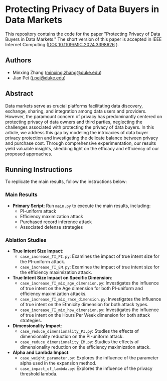 # Protecting Privacy of Data Buyers in Data Markets

This repository contains the code for the paper "Protecting Privacy of Data Buyers in Data Markets." The short version of this paper is accepted in IEEE Internet Computing ([DOI: 10.1109/MIC.2024.3398626](https://doi.org/10.1109/MIC.2024.3398626)
).

## Authors
- Minxing Zhang ([minxing.zhang@duke.edu](mailto:minxing.zhang@duke.edu))
- Jian Pei ([j.pei@duke.edu](mailto:j.pei@duke.edu))

## Abstract
Data markets serve as crucial platforms facilitating data discovery, exchange, sharing, and integration among data users and providers. However, the paramount concern of privacy has predominantly centered on protecting privacy of data owners and third parties, neglecting the challenges associated with protecting the privacy of data buyers. In this article, we address this gap by modeling the intricacies of data buyer privacy protection and investigating the delicate balance between privacy and purchase cost. Through comprehensive experimentation, our results yield valuable insights, shedding light on the efficacy and efficiency of our proposed approaches.

## Running Instructions
To replicate the main results, follow the instructions below:

### Main Results
- **Primary Script**: Run `main.py` to execute the main results, including:
  - PI-uniform attack
  - Efficiency maximization attack
  - Purchased record inference attack
  - Associated defense strategies

### Ablation Studies
- **True Intent Size Impact**:
  - `case_increase_TI_PI.py`: Examines the impact of true intent size for the PI-uniform attack.
  - `case_increase_TI_EM.py`: Examines the impact of true intent size for the efficiency maximization attack.
- **True Intent Size Impact on Specific Dimension**:
  - `case_increase_TI_mix_age_dimension.py`: Investigates the influence of true intent on the Age dimension for both PI-uniform and efficiency maximization attacks.
  - `case_increase_TI_mix_race_dimension.py`: Investigates the influence of true intent on the Ethnicity dimension for both attack types.
  - `case_increase_TI_mix_hpw_dimension.py`: Investigates the influence of true intent on the Hours Per Week dimension for both attack strategies.
- **Dimensionality Impact**:
  - `case_reduce_dimensionality_PI.py`: Studies the effects of dimensionality reduction on the PI-uniform attack.
  - `case_reduce_dimensionality_EM.py`: Studies the effects of dimensionality reduction on the efficiency maximization attack.
- **Alpha and Lambda Impact**:
  - `case_weight_parameter.py`: Explores the influence of the parameter alpha used in the expansion method.
  - `case_impact_of_lambda.py`: Explores the influence of the privacy threshold lambda.
